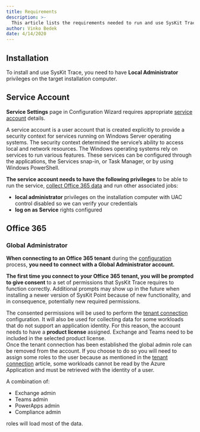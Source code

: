 ```yaml
---
title: Requirements
description: >-
  This article lists the requirements needed to run and use SysKit Trace
author: Vinko Bedek
date: 4/14/2020
---
```


## Installation
To install and use SysKit Trace, you need to have **Local Administrator** privileges on the target installation computer.

## Service Account

**Service Settings** page in Configuration Wizard requires appropriate [service account](https://docs.microsoft.com/en-us/windows/security/identity-protection/access-control/service-accounts) details.

A service account is a user account that is created explicitly to provide a security context for services running on Windows Server operating systems. The security context determined the service’s ability to access local and network resources. The Windows operating systems rely on services to run various features. These services can be configured through the applications, the Services snap-in, or Task Manager, or by using Windows PowerShell.

**The service account needs to have the following privileges** to be able to run the service, [collect Office 365 data](../how-to/collect-office-365-data.md) and run other associated jobs:

* **local administrator** privileges on the installation computer with UAC control disabled so we can verify your credentials
* **log on as Service** rights configured

## Office 365

### Global Administrator

**When connecting to an Office 365 tenant** during the [configuration](../installation-and-configuration/configure-syskit-point.md#office-365-connection) process, **you need to connect with a Global Administrator account.**

**The first time you connect to your Office 365 tenant, you will be prompted to give consent** to a set of permissions that SysKit Trace requires to function correctly. Additional prompts may show up in the future when installing a newer version of SysKit Point because of new functionality, and in consequence, potentially new required permissions.  

The consented permissions will be used to perform the [tenant connection](./office-365-connection-details.md) configuration.
It will also be used for collecting data for some workloads that do not support an application identity.
For this reason, the account needs to have a **product license** assigned. Exchange and Teams need to be included in the selected product license.    
Once the tenant connection has been established the global admin role can be removed from the account. 
If you choose to do so you will need to assign some roles to the user because as mentioned in the [tenant connection](./office-365-connection-details.md) article, some workloads cannot be read by the Azure Application and must be retrieved with the identity of a user.

A combination of:
- Exchange admin
- Teams admin
- PowerApps admin
- Compliance admin 

roles will load most of the data.